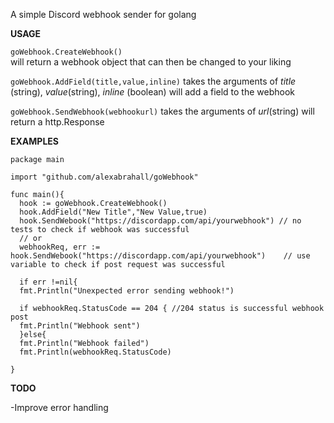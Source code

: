 A simple Discord webhook sender for golang


**USAGE**

`goWebhook.CreateWebhook()`  
will return a webhook object that can then be changed to your liking

`goWebhook.AddField(title,value,inline)` 
takes the arguments of *title* (string), *value*(string), *inline* (boolean) 
will add a field to the webhook

`goWebhook.SendWebhook(webhookurl)` takes the arguments of *url*(string)
will return a http.Response


**EXAMPLES**

```
package main

import "github.com/alexabrahall/goWebhook"

func main(){
  hook := goWebhook.CreateWebhook()
  hook.AddField("New Title","New Value,true)
  hook.SendWebook("https://discordapp.com/api/yourwebhook") // no tests to check if webhook was successful
  // or
  webhookReq, err := hook.SendWebook("https://discordapp.com/api/yourwebhook")    // use variable to check if post request was successful
  
  if err !=nil{
  fmt.Println("Unexpected error sending webhook!")      
  
  if webhookReq.StatusCode == 204 { //204 status is successful webhook post
  fmt.Println("Webhook sent")
  }else{
  fmt.Println("Webhook failed")
  fmt.Println(webhookReq.StatusCode)

}
```


**TODO**

-Improve error handling



